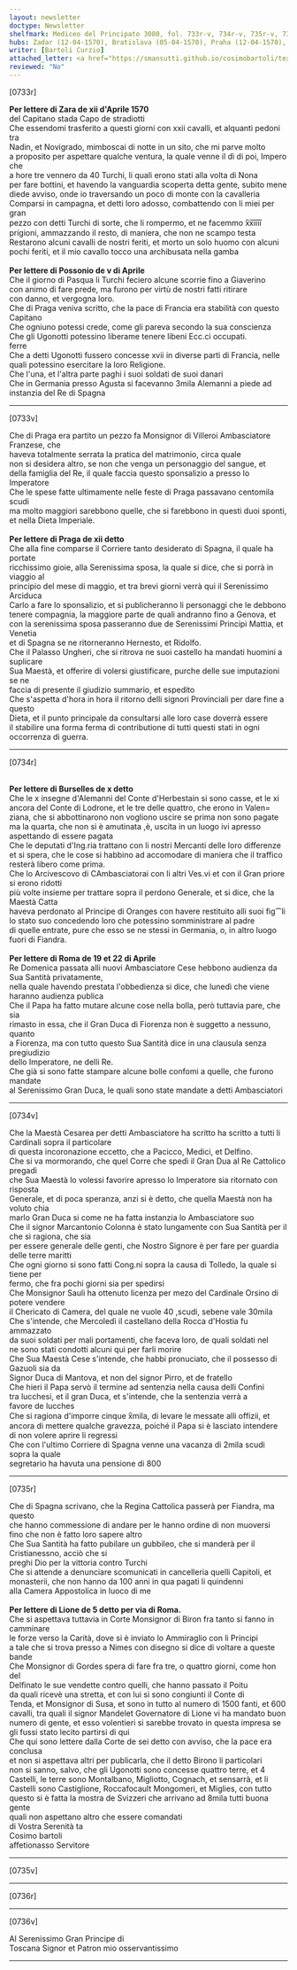 ```yaml
---
layout: newsletter
doctype: Newsletter
shelfmark: Mediceo del Principato 3080, fol. 733r-v, 734r-v, 735r-v, 736r-v
hubs: Zadar (12-04-1570), Bratislava (05-04-1570), Praha (12-04-1570), Bruxelles (10-04-1570), Roma (19-04-1570), Roma (22-04-1570), Lyon (05-04-1570)
writer: [Bartoli Curzio]
attached_letter: <a href="https://smansutti.github.io/cosimobartoli/texts/2979_147/">2979_147</a>
reviewed: "No"
---
```


[0733r]  
  
  
<strong>Per lettere di Zara de xii d'Aprile 1570</strong>  
del Capitano stada Capo de stradiotti  
Che essendomi trasferito a questi giorni con xxii cavalli, et alquanti pedoni tra  
Nadin, et Novigrado, mimboscai di notte in un sito, che mi parve molto  
a proposito per aspettare qualche ventura, la quale venne il dì di poi, Impero che  
a hore tre vennero da 40 Turchi, li quali erono stati alla volta di Nona  
per fare bottini, et havendo la vanguardia scoperta detta gente, subito mene  
diede avviso, onde io traversando un poco di monte con la cavalleria  
Comparsi in campagna, et detti loro adosso, combattendo con li miei per gran  
pezzo con detti Turchi di sorte, che li rompermo, et ne facemmo x̅x̅i̅i̅i̅i̅  
prigioni, ammazzando il resto, di maniera, che non ne scampo testa  
Restarono alcuni cavalli de nostri feriti, et morto un solo huomo con alcuni  
pochi feriti, et il mio cavallo tocco una archibusata nella gamba  
<br/><strong>Per lettere di Possonio de v di Aprile</strong>  
Che il giorno di Pasqua li Turchi feciero alcune scorrie fino a Giaverino  
con animo di fare prede, ma furono per virtù de nostri fatti ritirare  
con danno, et vergogna loro.  
Che di Praga veniva scritto, che la pace di Francia era stabilità con questo Capitano  
Che ogniuno potessi crede, come gli pareva secondo la sua conscienza  
Che gli Ugonotti potessino liberame tenere libeni Ecc.ci occupati.  
ferre  
Che a detti Ugonotti fussero concesse xvii in diverse partì di Francia, nelle  
quali potessino esercitare la loro Religione.  
Che l'una, et l'altra parte paghi i suoi soldati de suoi danari  
Che in Germania presso Agusta si facevanno 3mila Alemanni a piede ad  
instanzia del Re di Spagna  
  
---  

[0733v]  
  
  
Che di Praga era partito un pezzo fa Monsignor di Villeroi Ambasciatore Franzese, che  
haveva totalmente serrata la pratica del matrimonio, circa quale  
non si desidera altro, se non che venga un personaggio del sangue, et  
della famiglia del Re, il quale faccia questo sponsalizio a presso lo Imperatore  
Che le spese fatte ultimamente nelle feste di Praga passavano centomila scudi  
ma molto maggiori sarebbono quelle, che si farebbono in questi duoi sponti,  
et nella Dieta Imperiale.  
<br/><strong>Per lettere di Praga de xii detto</strong>  
Che alla fine comparse il Corriere tanto desiderato di Spagna, il quale ha portate  
ricchissimo gioie, alla Serenissima sposa, la quale si dice, che si porrà in viaggio al  
principio del mese di maggio, et tra brevi giorni verrà qui il Serenissimo Arciduca  
Carlo a fare lo sponsalizio, et si publicheranno li personaggi che le debbono  
tenere compagnia, la maggiore parte de quali andranno fino a Genova, et  
con la serenissima sposa passeranno due de Serenissimi Principi Mattia, et Venetia  
et di Spagna se ne ritorneranno Hernesto, et Ridolfo.  
Che il Palasso Ungheri, che si ritrova ne suoi castello ha mandati huomini a suplicare  
Sua Maestà, et offerire di volersi giustificare, purche delle sue imputazioni se ne  
faccia di presente il giudizio summario, et espedito  
Che s'aspetta d'hora in hora il ritorno delli signori Provinciali per dare fine a questo  
Dieta, et il punto principale da consultarsi alle loro case doverrà essere  
il stabilire una forma ferma di contributione di tutti questi stati in ogni  
occorrenza di guerra.  
  
---  

[0734r]  
  
  
<br/><strong>Per lettere di Burselles de x detto</strong>  
Che le x insegne d'Alemanni del Conte d'Herbestain si sono casse, et le xi  
ancora del Conte di Lodrone, et le tre delle quattro, che erono in Valen=  
ziana, che si abbottinarono non vogliono uscire se prima non sono pagate  
ma la quarta, che non si è amutinata ,è, uscita in un luogo ivi apresso  
aspettando di essere pagata  
Che le deputati d'Ing.ria trattano con li nostri Mercanti delle loro differenze  
et si spera, che le cose si habbino ad accomodare di maniera che il traffico  
resterà libero come prima.  
Che lo Arcivescovo di CAmbasciatorai con li altri Ves.vi et con il Gran priore si erono ridotti  
più volte insieme per trattare sopra il perdono Generale, et si dice, che la Maestà Catta  
haveva perdonato al Principe di Oranges con havere restituito alli suoi fig⁀li  
lo stato suo concedendo loro che potessino somministrare al padre  
di quelle entrate, pure che esso se ne stessi in Germania, o, in altro luogo  
fuori di Fiandra.  
<br/><strong>Per lettere di Roma de 19 et 22 di Aprile</strong>  
Re Domenica passata alli nuovi Ambasciatore Cese hebbono audienza da Sua Santità privatamente,  
nella quale havendo prestata l'obbedienza si dice, che lunedì che viene  
haranno audienza publica  
Che il Papa ha fatto mutare alcune cose nella bolla, però tuttavia pare, che sia  
rimasto in essa, che il Gran Duca di Fiorenza non è suggetto a nessuno, quanto  
a Fiorenza, ma con tutto questo Sua Santità dice in una clausula senza pregiudizio  
dello Imperatore, ne delli Re.  
Che già si sono fatte stampare alcune bolle confomi a quelle, che furono mandate  
al Serenissimo Gran Duca, le quali sono state mandate a detti Ambasciatori  
  
---  

[0734v]  
  
  
Che la Maestà Cesarea per detti Ambasciatore ha scritto ha scritto a tutti li Cardinali sopra il particolare  
di questa incoronazione eccetto, che a Pacicco, Medici, et Delfino.  
Che si va mormorando, che quel Corre che spedì il Gran Dua al Re Cattolico pregadi  
che Sua Maestà lo volessi favorire apresso lo Imperatore sia ritornato con risposta  
Generale, et di poca speranza, anzi si è detto, che quella Maestà non ha voluto chia  
marlo Gran Duca si come ne ha fatta instanzia lo Ambasciatore suo  
Che il signor Marcantonio Colonna è stato lungamente con Sua Santità per il che si ragiona, che sia  
per essere generale delle genti, che Nostro Signore è per fare per guardia delle terre maritti  
Che ogni giorno si sono fatti Cong.ni sopra la causa di Tolledo, la quale si tiene per  
fermo, che fra pochi giorni sia per spedirsi  
Che Monsignor Sauli ha ottenuto licenza per mezo del Cardinale Orsino di potere vendere  
il Chericato di Camera, del quale ne vuole 40 ,scudi, sebene vale 30mila  
Che s'intende, che Mercoledì il castellano della Rocca d'Hostia fu ammazzato  
da suoi soldati per mali portamenti, che faceva loro, de quali soldati nel  
ne sono stati condotti alcuni qui per farli morire  
Che Sua Maestà Cese s'intende, che habbi pronuciato, che il possesso di Gazuoli sia da  
Signor Duca di Mantova, et non del signor Pirro, et de fratello  
Che hieri il Papa servò il termine ad sentenzia nella causa delli Confini  
tra lucchesi, et il gran Duca, et s'intende, che la sentenzia verrà a  
favore de lucches  
Che si ragiona d'imporre cinque x̅mila, di levare le messate alli offizii, et  
ancora di mettere qualche gravezza, poiché il Papa si è lasciato intendere  
di non volere aprire li regressi  
Che con l'ultimo Corriere di Spagna venne una vacanza di 2mila scudi sopra la quale  
segretario ha havuta una pensione di 800  
  
---  

[0735r]  
  
  
Che di Spagna scrivano, che la Regina Cattolica passerà per Fiandra, ma questo  
che hanno commessione di andare per le hanno ordine di non muoversi  
fino che non è fatto loro sapere altro  
Che Sua Santità ha fatto pubilare un gubbileo, che si manderà per il Cristianessno, acciò che si  
preghi Dio per la vittoria contro Turchi  
Che si attende a denunciare scomunicati in cancelleria quelli Capitoli, et  
monasterii, che non hanno da 100 anni in qua pagati li quindenni  
alla Camera Appostolica in luoco di me  
<br/><strong>Per lettere di Lione de 5 detto per via di Roma.</strong>  
Che si aspettava tuttavia in Corte Monsignor di Biron fra tanto si fanno in camminare  
le forze verso la Carità, dove si è inviato lo Ammiraglio con li Principi  
a tale che si trova presso a Nimes con disegno si dice di voltare a queste bande  
Che Monsignor di Gordes spera di fare fra tre, o quattro giorni, come hon del  
Delfinato le sue vendette contro quelli, che hanno passato il Poitu  
da quali ricevè una stretta, et con lui si sono congiunti il Conte di  
Tenda, et Monsignor di Susa, et sono in tutto al numero di 1500 fanti, et 600  
cavalli, tra quali il signor Mandelet Governatore di Lione vi ha mandato buon  
numero di gente, et esso volentieri si sarebbe trovato in questa impresa se  
gli fussi stato lecito partirsi di qui  
Che qui sono lettere dalla Corte de sei detto con avviso, che la pace era conclusa  
et non si aspettava altri per publicarla, che il detto Birono li particolari  
non si sanno, salvo, che gli Ugonotti sono concesse quattro terre, et 4  
Castelli, le terre sono Montalbano, Migliotto, Cognach, et sensarrà, et li  
Castelli sono Castiglione, Roccafocault Mongomeri, et Miglies, con tutto  
questo si è fatta la mostra de Svizzeri che arrivano ad 8mila tutti buona gente  
quali non aspettano altro che essere comandati  
di Vostra Serenità ta  
Cosimo bartoli  
affetionasso Servitore  
  
---  

[0735v]  
  
  
  
---  

[0736r]  
  
  
  
---  

[0736v]  
  
  
Al Serenissimo Gran Principe di  
Toscana Signor et Patron mio osservantissimo  
  
---  


